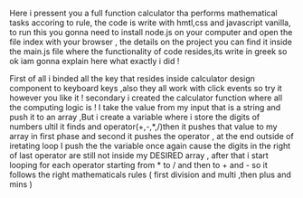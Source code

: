 Here i pressent you a full function calculator tha performs mathematical tasks accoring to rule, the code is write with hmtl,css and javascript vanilla, to run this you gonna need to install node.js on your computer and open the file index with your browser , the details on the project you can find it inside the main.js file where the functionality of code 
resides,its write in greek so ok iam gonna explain here what exactly i did !

First of all i binded all the key that resides inside calculator design component to keyboard keys ,also they all work with click events so try it however you like it ! secondary i created the calculator function where all the computing logic is !
I take the value from my input that is a string and push it to an array ,But i create a variable where i store the digits of numbers ultil it finds and operator(+,-,*,/)then it pushes that value to my array in first phase and second it pushes the operator 
, at the end outside of iretating loop I push the the variable once again cause the digits in the right of last operator are still not inside my DESIRED array , after that i start looping for each operator starting from * to / and then to + and - so it follows the right mathematicals rules ( first division and multi ,then plus and mins )
